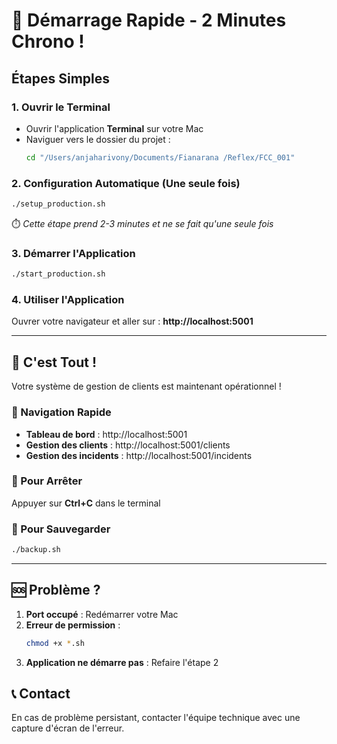 # 🚀 Démarrage Rapide - 2 Minutes Chrono !

## Étapes Simples

### 1. Ouvrir le Terminal

- Ouvrir l'application **Terminal** sur votre Mac
- Naviguer vers le dossier du projet :
  ```bash
  cd "/Users/anjaharivony/Documents/Fianarana /Reflex/FCC_001"
  ```

### 2. Configuration Automatique (Une seule fois)

```bash
./setup_production.sh
```

⏱️ _Cette étape prend 2-3 minutes et ne se fait qu'une seule fois_

### 3. Démarrer l'Application

```bash
./start_production.sh
```

### 4. Utiliser l'Application

Ouvrer votre navigateur et aller sur : **http://localhost:5001**

---

## 🎯 C'est Tout !

Votre système de gestion de clients est maintenant opérationnel !

### 📱 Navigation Rapide

- **Tableau de bord** : http://localhost:5001
- **Gestion des clients** : http://localhost:5001/clients
- **Gestion des incidents** : http://localhost:5001/incidents

### 🛑 Pour Arrêter

Appuyer sur **Ctrl+C** dans le terminal

### 💾 Pour Sauvegarder

```bash
./backup.sh
```

---

## 🆘 Problème ?

1. **Port occupé** : Redémarrer votre Mac
2. **Erreur de permission** :
   ```bash
   chmod +x *.sh
   ```
3. **Application ne démarre pas** : Refaire l'étape 2

## 📞 Contact

En cas de problème persistant, contacter l'équipe technique avec une capture d'écran de l'erreur.
